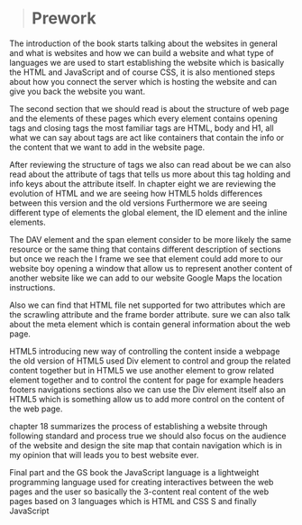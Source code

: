 > # Prework

The introduction of the book starts talking about the websites in general and what is websites and how we can build a website and what type of languages we are used to start establishing the website which is basically the HTML and JavaScript and of course CSS, it is also mentioned steps about how you connect the server which is hosting the website and can give you back the website you want. 
 
The second section that we should read is about the structure of web page and the elements of these pages which every element contains opening tags and closing tags the most familiar tags are HTML, body and H1, all what we can say about tags are act like containers that contain the info or the content that we want to add in the website page. 


After reviewing the structure of tags we also can read about be we can also read about the attribute of tags that tells us more about this tag holding and info keys about the attribute itself. 
In chapter eight we are reviewing the evolution of HTML and we are seeing how HTML5 holds differences between this version and the old versions Furthermore we are seeing different type of elements the global element, the ID element and the inline elements. 


The DAV element and the span element consider to be more likely the same resource or the same thing that contains different description of sections but once we reach the I frame we see that element could add more to our website boy opening a window that allow us to represent another content of another website like we can add to our website Google Maps the location instructions. 


Also we can find that HTML file net supported for two attributes which are the scrawling attribute and the frame border attribute. 
sure we can also talk about the meta element which is contain general information about the web page. 
 
HTML5 introducing new way of controlling the content inside a webpage the old version of HTML5 used Div element to control and group the related content together but in HTML5 we use another element to grow related element together and to control the content for page for example headers footers navigations sections also we can use the Div element itself also an HTML5 which is something allow us to add more control on the content of the web page. 


chapter 18 summarizes the process of establishing a website through following standard and process true we should also focus on the audience of the website and design the site map that contain navigation which is in my opinion that will leads you to best website ever. 

Final part and the GS book the JavaScript language is a lightweight programming language used for creating interactives between the web pages and the user so basically the 3-content real content of the web pages based on 3 languages which is HTML and CSS S and finally JavaScript


